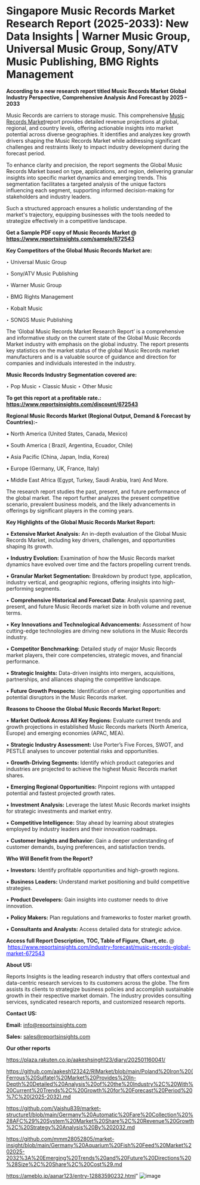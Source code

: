 # Singapore Music Records Market Research Report (2025-2033): New Data Insights | Warner Music Group, Universal Music Group, Sony/ATV Music Publishing, BMG Rights Management

<strong>According to a new research report titled Music Records Market Global Industry Perspective, Comprehensive Analysis And Forecast by 2025 – 2033</strong>

Music Records are carriers to storage music. This comprehensive <a href=https://www.reportsinsights.com/sample/672543>Music Records Market</a>report provides detailed revenue projections at global, regional, and country levels, offering actionable insights into market potential across diverse geographies. It identifies and analyzes key growth drivers shaping the Music Records Market while addressing significant challenges and restraints likely to impact industry development during the forecast period.

To enhance clarity and precision, the report segments the Global Music Records Market based on type, applications, and region, delivering granular insights into specific market dynamics and emerging trends. This segmentation facilitates a targeted analysis of the unique factors influencing each segment, supporting informed decision-making for stakeholders and industry leaders.

Such a structured approach ensures a holistic understanding of the market's trajectory, equipping businesses with the tools needed to strategize effectively in a competitive landscape.

<strong>Get a Sample PDF copy of Music Records Market </strong><strong>@<a href=https://www.reportsinsights.com/sample/672543 style=color:#0000ff;> https://www.reportsinsights.com/sample/672543</a></strong></font>

<strong>Key Competitors of the Global Music Records Market are:</strong>

‣ Universal Music Group

‣ Sony/ATV Music Publishing

‣ Warner Music Group

‣ BMG Rights Management

‣ Kobalt Music

‣ SONGS Music Publishing

The ‘Global Music Records Market Research Report’ is a comprehensive and informative study on the current state of the Global Music Records Market industry with emphasis on the global industry. The report presents key statistics on the market status of the global Music Records market manufacturers and is a valuable source of guidance and direction for companies and individuals interested in the industry.

<strong>Music Records Industry Segmentation covered are:</strong>

‣ Pop Music
‣ Classic Music
‣ Other Music

<strong>To get this report at a profitable rate.: <a href=https://www.reportsinsights.com/discount/672543 style=color:#0000ff;>https://www.reportsinsights.com/discount/672543</a></strong></font>

<strong>Regional Music Records Market (Regional Output, Demand &amp; Forecast by Countries):-</strong>

• North America (United States, Canada, Mexico)

• South America ( Brazil, Argentina, Ecuador, Chile)

• Asia Pacific (China, Japan, India, Korea)

• Europe (Germany, UK, France, Italy)

• Middle East Africa (Egypt, Turkey, Saudi Arabia, Iran) And More.

The research report studies the past, present, and future performance of the global market. The report further analyzes the present competitive scenario, prevalent business models, and the likely advancements in offerings by significant players in the coming years.

<strong>Key Highlights of the Global Music Records Market Report:</strong>

• <strong>Extensive Market Analysis:</strong> An in-depth evaluation of the Global Music Records Market, including key drivers, challenges, and opportunities shaping its growth.

• <strong>Industry Evolution:</strong> Examination of how the Music Records market dynamics have evolved over time and the factors propelling current trends.

• <strong>Granular Market Segmentation:</strong> Breakdown by product type, application, industry vertical, and geographic regions, offering insights into high-performing segments.

• <strong>Comprehensive Historical and Forecast Data:</strong> Analysis spanning past, present, and future Music Records market size in both volume and revenue terms.

• <strong>Key Innovations and Technological Advancements:</strong> Assessment of how cutting-edge technologies are driving new solutions in the Music Records industry.

• <strong>Competitor Benchmarking:</strong> Detailed study of major Music Records market players, their core competencies, strategic moves, and financial performance.

• <strong>Strategic Insights:</strong> Data-driven insights into mergers, acquisitions, partnerships, and alliances shaping the competitive landscape.

• <strong>Future Growth Prospects:</strong> Identification of emerging opportunities and potential disruptors in the Music Records market.

<strong>Reasons to Choose the Global Music Records Market Report:</strong>

• <strong>Market Outlook Across All Key Regions:</strong> Evaluate current trends and growth projections in established Music Records markets (North America, Europe) and emerging economies (APAC, MEA).

• <strong>Strategic Industry Assessment:</strong> Use Porter’s Five Forces, SWOT, and PESTLE analyses to uncover potential risks and opportunities.

• <strong>Growth-Driving Segments:</strong> Identify which product categories and industries are projected to achieve the highest Music Records market shares.

• <strong>Emerging Regional Opportunities:</strong> Pinpoint regions with untapped potential and fastest projected growth rates.

• <strong>Investment Analysis:</strong> Leverage the latest Music Records market insights for strategic investments and market entry.

• <strong>Competitive Intelligence:</strong> Stay ahead by learning about strategies employed by industry leaders and their innovation roadmaps.

• <strong>Customer Insights and Behavior:</strong> Gain a deeper understanding of customer demands, buying preferences, and satisfaction trends.

<strong>Who Will Benefit from the Report?</strong>

• <strong>Investors:</strong> Identify profitable opportunities and high-growth regions.

• <strong>Business Leaders:</strong> Understand market positioning and build competitive strategies.

• <strong>Product Developers:</strong> Gain insights into customer needs to drive innovation.

• <strong>Policy Makers:</strong> Plan regulations and frameworks to foster market growth.

• <strong>Consultants and Analysts:</strong> Access detailed data for strategic advice.
</ul>
<strong>Access full Report Description, TOC, Table of Figure, Chart, etc. </strong>@  <a href=https://www.reportsinsights.com/industry-forecast/music-records-global-market-672543 style=color:#0000ff;>https://www.reportsinsights.com/industry-forecast/music-records-global-market-672543</a></font>

<strong><strong>About US</strong>:</strong>

Reports Insights is the leading research industry that offers contextual and data-centric research services to its customers across the globe. The firm assists its clients to strategize business policies and accomplish sustainable growth in their respective market domain. The industry provides consulting services, syndicated research reports, and customized research reports.

<strong>Contact US:</strong>

<p class=""""><b>Email:</b> <a href=mailto:info@reportsinsights.com>info@reportsinsights.com</a></p>
<p class=""""><b>Sales:</b> <a href=mailto:sales@reportsinsights.com>sales@reportsinsights.com</a></p>

<strong>Our other reports</strong>

<a href=https://plaza.rakuten.co.jp/aakeshsingh123/diary/202501160041/>https://plaza.rakuten.co.jp/aakeshsingh123/diary/202501160041/</a>

<a href=https://github.com/aakesh123242/RIMarket/blob/main/Poland%20Iron%20(Ferrous%20Sulfate)%20Market%20Provides%20In-Depth%20Detailed%20Analysis%20of%20the%20Industry%2C%20With%20Current%20Trends%2C%20Growth%20for%20Forecast%20Period%20%7C%20(2025-2032).md>https://github.com/aakesh123242/RIMarket/blob/main/Poland%20Iron%20(Ferrous%20Sulfate)%20Market%20Provides%20In-Depth%20Detailed%20Analysis%20of%20the%20Industry%2C%20With%20Current%20Trends%2C%20Growth%20for%20Forecast%20Period%20%7C%20(2025-2032).md</a>

<a href=https://github.com/Vaishu839/market-structure1/blob/main/Germany%20Automatic%20Fare%20Collection%20%28AFC%29%20System%20Market%20Share%2C%20Revenue%20Growth%2C%20Strategy%20Analysis%20By%202032.md>https://github.com/Vaishu839/market-structure1/blob/main/Germany%20Automatic%20Fare%20Collection%20%28AFC%29%20System%20Market%20Share%2C%20Revenue%20Growth%2C%20Strategy%20Analysis%20By%202032.md</a>

<a href=https://github.com/mmm28052805/market-insight/blob/main/Germany%20Aquarium%20Fish%20Feed%20Market%202025-2032%3A%20Emerging%20Trends%20and%20Future%20Directions%20%28Size%2C%20Share%2C%20Cost%29.md>https://github.com/mmm28052805/market-insight/blob/main/Germany%20Aquarium%20Fish%20Feed%20Market%202025-2032%3A%20Emerging%20Trends%20and%20Future%20Directions%20%28Size%2C%20Share%2C%20Cost%29.md</a>

<a href=https://ameblo.jp/aanar123/entry-12883590232.html>https://ameblo.jp/aanar123/entry-12883590232.html</a>"
![image](https://github.com/user-attachments/assets/f7135b22-aae0-4f38-a910-b1ff453e8bc5)
